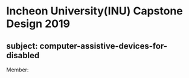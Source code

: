 # Incheon University(INU) Capstone Design 2019  
## subject: computer-assistive-devices-for-disabled       
Member: 
